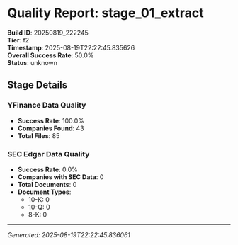 # Quality Report: stage_01_extract

**Build ID**: 20250819_222245  
**Tier**: f2  
**Timestamp**: 2025-08-19T22:22:45.835626  
**Overall Success Rate**: 50.0%  
**Status**: unknown

## Stage Details

### YFinance Data Quality

- **Success Rate**: 100.0%
- **Companies Found**: 43
- **Total Files**: 85

### SEC Edgar Data Quality

- **Success Rate**: 0.0%
- **Companies with SEC Data**: 0
- **Total Documents**: 0
- **Document Types**:
  - 10-K: 0
  - 10-Q: 0
  - 8-K: 0

---
*Generated: 2025-08-19T22:22:45.836061*
